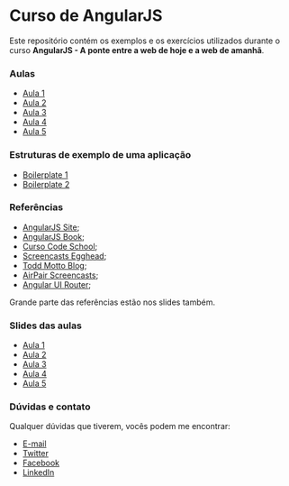 # Curso de AngularJS

Este repositório contém os exemplos e os exercícios utilizados durante o curso **AngularJS - A ponte entre a web de hoje e a web de amanhã**.

### Aulas

* [Aula 1](https://github.com/luisdalmolin/CursoAngularJS/tree/gh-pages/Aula1)
* [Aula 2](https://github.com/luisdalmolin/CursoAngularJS/tree/gh-pages/Aula2)
* [Aula 3](https://github.com/luisdalmolin/CursoAngularJS/tree/gh-pages/Aula3)
* [Aula 4](https://github.com/luisdalmolin/CursoAngularJS/tree/gh-pages/Aula4)
* [Aula 5](https://github.com/luisdalmolin/CursoAngularJS/tree/gh-pages/Aula5)

### Estruturas de exemplo de uma aplicação

* [Boilerplate 1](https://github.com/luisdalmolin/CursoAngularJS/tree/gh-pages/Aula5/boilerplate-1)
* [Boilerplate 2](https://github.com/luisdalmolin/CursoAngularJS/tree/gh-pages/Aula5/boilerplate-2)

### Referências

* [AngularJS Site](https://angularjs.org);
* [AngularJS Book](http://www.angularjsbook.com);
* [Curso Code School](http://campus.codeschool.com/courses/shaping-up-with-angular-js);
* [Screencasts Egghead](https://egghead.io/technologies/angularjs);
* [Todd Motto Blog](http://toddmotto.com/);
* [AirPair Screencasts](https://www.airpair.com/angularjs);
* [Angular UI Router](https://github.com/angular-ui/ui-router);

Grande parte das referências estão nos slides também.

### Slides das aulas

* [Aula 1](https://www.dropbox.com/s/3fg2df1yee7qdu4/AngularJS-Aula-1.pdf?dl=0)
* [Aula 2](https://www.dropbox.com/s/tz6uze975lvpim0/AngularJS-Aula2.pdf?dl=0)
* [Aula 3](https://www.dropbox.com/s/llihq06lcy0qkr3/AngularJS-Aula-3.pdf?dl=0)
* [Aula 4](https://www.dropbox.com/s/shxk78a1mcs9vrk/AngularJS-Aula-4.pdf?dl=0)
* [Aula 5](https://www.dropbox.com/s/j48xvudef97qujo/AnguarJS-Aula-5.pdf?dl=0)

### Dúvidas e contato

Qualquer dúvidas que tiverem, vocês podem me encontrar:

* [E-mail](mailto:luis.nh@gmail.com)
* [Twitter](https://twitter.com/luisdalmolin)
* [Facebook](https://www.facebook.com/luisdalmolin)
* [LinkedIn](https://br.linkedin.com/in/luisdalmolin)
